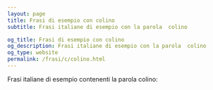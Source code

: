 ```yaml
---
layout: page
title: Frasi di esempio con colino 
subtitle: Frasi italiane di esempio con la parola  colino

og_title: Frasi di esempio con colino 
og_description: Frasi italiane di esempio con la parola  colino
og_type: website
permalink: /frasi/c/colino.html
---
```


Frasi italiane di esempio contenenti la parola colino:



